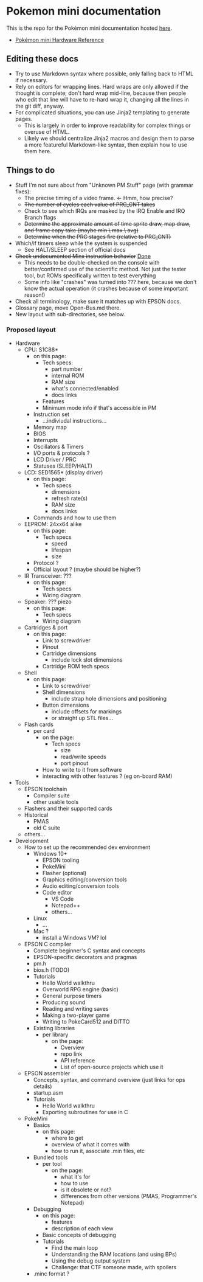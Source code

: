 # Pokemon mini documentation

This is the repo for the Pokémon mini documentation hosted [here](https://www.pokemon-mini.net/documentation/).

* [Pokémon mini Hardware Reference](hardware/README.md)

## Editing these docs

- Try to use Markdown syntax where possible, only falling back to HTML if necessary.
- Rely on editors for wrapping lines. Hard wraps are only allowed if the thought is complete; don't hard wrap mid-line, because then people who edit that line will have to re-hard wrap it, changing all the lines in the git diff, anyway.
- For complicated situations, you can use Jinja2 templating to generate pages.
  - This is largely in order to improve readability for complex things or overuse of HTML.
  - Likely we should centralize Jinja2 macros and design them to parse a more featureful Markdown-like syntax, then explain how to use them here.

## Things to do

- Stuff I'm not sure about from "Unknown PM Stuff" page (with grammar fixes):
  - The precise timing of a video frame. \<- Hmm, how precise?
  - ~~The number of cycles each value of PRC_CNT takes~~
  - Check to see which IRQs are masked by the IRQ Enable and IRQ Branch flags
  - ~~Determine the approximate amount of time sprite draw, map draw, and frame copy take (maybe min \\ max \\ avg)~~
  - ~~Determine when the PRC stages fire (relative to PRC_CNT)~~
- Which/if timers sleep while the system is suspended
  - See HALT/SLEEP section of official docs
- ~~Check undocumented Minx instruction behavior~~ [Done](Talk:S1C88_InstructionSet.md#illegal-instructions)
  - This needs to be double-checked on the console with better/confirmed use of the scientific method. Not just the tester tool, but ROMs specifically written to test everything
  - Some info like "crashes" was turned into ??? here, because we don't know the actual operation (it crashes because of some important reason!)
- Check all terminology, make sure it matches up with EPSON docs.
- Glossary page, move Open-Bus.md there.
- New layout with sub-directories, see below.

### Proposed layout

- Hardware
  - CPU: S1C88*
    - on this page:
      - Tech specs:
        - part number
        - internal ROM
        - RAM size
        - what's connected/enabled
        - docs links
      - Features
      - Minimum mode info if that's accessible in PM
    - Instruction set
      - ...indiviudal instructions...
    - Memory map
    - BIOS
    - Interrupts
    - Oscillators & Timers
    - I/O ports & protocols ?
    - LCD Driver / PRC
    - Statuses (SLEEP/HALT)
  - LCD: SED1565* (display driver)
    - on this page:
      - Tech specs
        - dimensions
        - refresh rate(s)
        - RAM size
        - docs links
    - Commands and how to use them
  - EEPROM: 24xx64 alike
    - on this page:
      - Tech specs
        - speed
        - lifespan
        - size
    - Protocol ?
    - Official layout ? (maybe should be higher?)
  - IR Transceiver: ???
    - on this page:
      - Tech specs
      - Wiring diagram
  - Speaker: ??? piezo
    - on this page:
      - Tech specs
      - Wiring diagram
  - Cartridges & port
    - on this page:
      - Link to screwdriver
      - Pinout
      - Cartridge dimensions
        - include lock slot dimensions
      - Cartridge ROM tech specs
  - Shell
    - on this page:
      - Link to screwdriver
      - Shell dimensions
        - include strap hole dimensions and positioning
      - Button dimensions
        - include offsets for markings
        - or straight up STL files...
  - Flash cards
    - per card
      - on the page:
        - Tech specs
          - size
          - read/write speeds
          - port pinout
      - How to write to it from software
      - interacting with other features ? (eg on-board RAM)
- Tools
  - EPSON toolchain
    - Compiler suite
    - other usable tools
  - Flashers and their supported cards
  - Historical
    - PMAS
    - old C suite
  - others...
- Development
  - How to set up the recommended dev environment
    - Windows 10+
      - EPSON tooling
      - PokeMini
      - Flasher (optional)
      - Graphics editing/conversion tools
      - Audio editing/conversion tools
      - Code editor
        - VS Code
        - Notepad++
        - others...
    - Linux
      - ...
    - Mac ?
      - install a Windows VM? lol
  - EPSON C compiler
    - Complete beginner's C syntax and concepts
    - EPSON-specific decorators and pragmas
    - pm.h
    - bios.h (TODO)
    - Tutorials
      - Hello World walkthru
      - Overworld RPG engine (basic)
      - General purpose timers
      - Producing sound
      - Reading and writing saves
      - Making a two-player game
      - Writing to PokeCard512 and DITTO
    - Existing libraries
      - per library
        - on the page:
          - Overview
          - repo link
          - API reference
          - List of open-source projects which use it
  - EPSON assembler
    - Concepts, syntax, and command overview (just links for ops details)
    - startup.asm
    - Tutorials
      - Hello World walkthru
      - Exporting subroutines for use in C
  - PokeMini
    - Basics
      - on this page:
        - where to get
        - overview of what it comes with
        - how to run it, associate .min files, etc
    - Bundled tools
      - per tool
        - on the page:
          - what it's for
          - how to use
          - is it obsolete or not?
          - differences from other versions (PMAS, Programmer's Notepad)
    - Debugging
      - on this page:
        - features
        - description of each view
      - Basic concepts of debugging
      - Tutorials
        - Find the main loop
        - Understanding the RAM locations (and using BPs)
        - Using the debug output system
        - Challenge: that CTF someone made, with spoilers
    - .minc format ?

